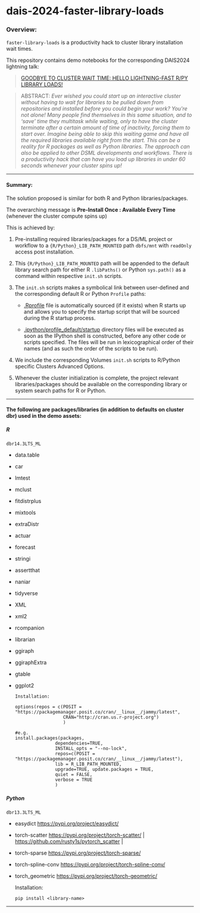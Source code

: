 # dais-2024-faster-library-loads

### Overview: 
`faster-library-loads` is a productivity hack to cluster library installation wait times. 

This repository contains demo notebooks for the corresponding DAIS2024 lightning talk:   
 > [GOODBYE TO CLUSTER WAIT TIME: HELLO LIGHTNING-FAST R/PY LIBRARY LOADS!](https://www.databricks.com/dataaisummit/session/goodbye-cluster-wait-time-hello-lightning-fast-rpy-library-loads)

 > ABSTRACT: *Ever wished you could start up an interactive cluster without having to wait for libraries to be pulled down from repositories and installed before you could begin your work? You're not alone! Many people find themselves in this same situation, and to ‘save’ time they multitask while waiting, only to have the cluster terminate after a certain amount of time of inactivity, forcing them to start over. Imagine being able to skip this waiting game and have all the required libraries available right from the start. This can be a reality for R packages as well as Python libraries. The approach can also be applied to other DSML developments and workflows. There is a productivity hack that can have you load up libraries in under 60 seconds whenever your cluster spins up!*

---      

#### Summary: 

The solution proposed is similar for both R and Python libraries/packages. 

The overarching message is **Pre-Install Once : Available Every Time** (whenever the cluster compute spins up)   

This is achieved by: 
 1. Pre-installing required libraries/packages for a DS/ML project or workflow to a `{R/Python}_LIB_PATH_MOUNTED` path `dbfs/mnt` with `readOnly` access post installation. 

 2. This `{R/Python}_LIB_PATH_MOUNTED` path will be appended to the default library search path for either R `.libPaths()` or Python `sys.path()` as a command within respective `init.sh` scripts. 

 3. The `init.sh` scripts makes a symbolical link between user-defined and the corresponding default R or Python `Profile` paths:
    - [.Rprofile](https://docs.posit.co/ide/user/2023.06.1/ide/guide/environments/r/managing-r.html#rprofile) file is automatically sourced (if it exists) when R starts up and allows you to specify the startup script that will be sourced during the R startup process. 

    - [.ipython/profile_default/startup](https://ipython.readthedocs.io/en/stable/interactive/tutorial.html#startup-files) directory files will be executed as soon as the IPython shell is constructed, before any other code or scripts specified. The files will be run in lexicographical order of their names (and as such the order of the scripts to be run). 

 4. We include the corresponding Volumes `init.sh` scripts to R/Python specific Clusters Advanced Options. 

 5. Whenever the cluster initialization is complete, the project relevant libraries/packages should be available on the corresponding library or system search paths for R or Python. 

------
#### The following are packages/libraries (in addition to defaults on cluster dbr) used in the demo assets: 

##### R 
`dbr14.3LTS_ML`

- data.table
- car
- lmtest
- mclust
- fitdistrplus
- mixtools
- extraDistr
- actuar
- forecast
- stringi
- assertthat
- naniar
- tidyverse
- XML
- xml2
- rcompanion
- librarian 
- ggiraph
- ggiraphExtra
- gtable 
- ggplot2

   ```
   Installation: 

   options(repos = c(POSIT = "https://packagemanager.posit.co/cran/__linux__/jammy/latest", 
                     CRAN="http://cran.us.r-project.org")
                     )

   #e.g. 
   install.packages(packages, 
                  dependencies=TRUE,
                  INSTALL_opts = "--no-lock", 
                  repos=c(POSIT = "https://packagemanager.posit.co/cran/__linux__/jammy/latest"),                 
                  lib = R_LIB_PATH_MOUNTED,                  
                  upgrade=TRUE, update.packages = TRUE,
                  quiet = FALSE, 
                  verbose = TRUE
                  ) 

   ```

##### Python
`dbr13.3LTS_ML`

- easydict https://pypi.org/project/easydict/
- torch-scatter https://pypi.org/project/torch-scatter/ | https://github.com/rusty1s/pytorch_scatter | 
- torch-sparse https://pypi.org/project/torch-sparse/
- torch-spline-conv https://pypi.org/project/torch-spline-conv/
- torch_geometric https://pypi.org/project/torch-geometric/ 

   Installation: 
   ```
   pip install <library-name>
   ``` 


------      




